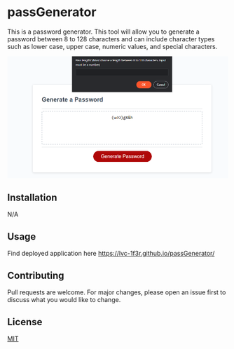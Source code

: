 # passGenerator

This is a password generator. This tool will allow you to generate a password between 8 to 128 characters and can include character types such as lower case, upper case, numeric values, and special characters. 


<img src="./assets/passgenpage.png" alt="Pass Generator Webpage" title="Pass Generator">


## Installation

N/A 

## Usage

Find deployed application here https://lvc-1f3r.github.io/passGenerator/ 

## Contributing
Pull requests are welcome. For major changes, please open an issue first to discuss what you would like to change.


## License
[MIT](https://choosealicense.com/licenses/mit/)